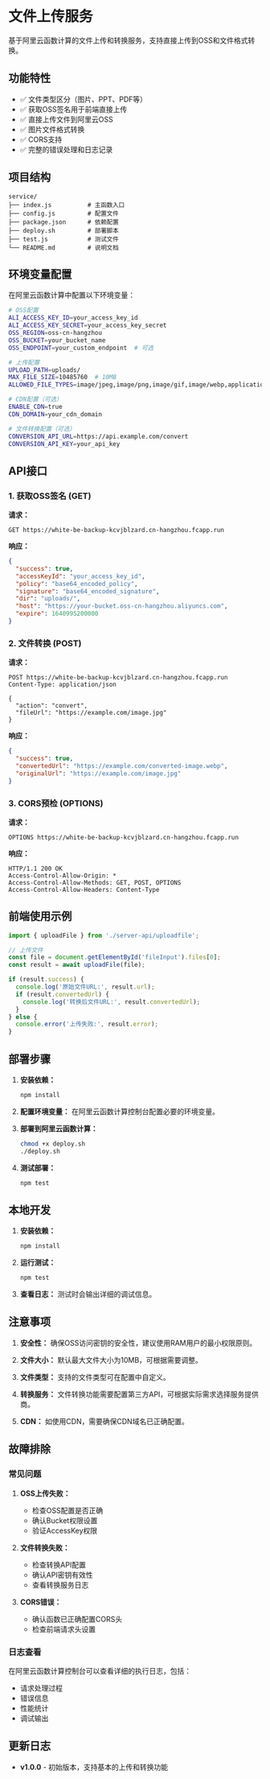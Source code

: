 # 文件上传服务

基于阿里云函数计算的文件上传和转换服务，支持直接上传到OSS和文件格式转换。

## 功能特性

- ✅ 文件类型区分（图片、PPT、PDF等）
- ✅ 获取OSS签名用于前端直接上传
- ✅ 直接上传文件到阿里云OSS
- ✅ 图片文件格式转换
- ✅ CORS支持
- ✅ 完整的错误处理和日志记录

## 项目结构

```
service/
├── index.js          # 主函数入口
├── config.js         # 配置文件
├── package.json      # 依赖配置
├── deploy.sh         # 部署脚本
├── test.js           # 测试文件
└── README.md         # 说明文档
```

## 环境变量配置

在阿里云函数计算中配置以下环境变量：

```bash
# OSS配置
ALI_ACCESS_KEY_ID=your_access_key_id
ALI_ACCESS_KEY_SECRET=your_access_key_secret
OSS_REGION=oss-cn-hangzhou
OSS_BUCKET=your_bucket_name
OSS_ENDPOINT=your_custom_endpoint  # 可选

# 上传配置
UPLOAD_PATH=uploads/
MAX_FILE_SIZE=10485760  # 10MB
ALLOWED_FILE_TYPES=image/jpeg,image/png,image/gif,image/webp,application/pdf

# CDN配置（可选）
ENABLE_CDN=true
CDN_DOMAIN=your_cdn_domain

# 文件转换配置（可选）
CONVERSION_API_URL=https://api.example.com/convert
CONVERSION_API_KEY=your_api_key
```

## API接口

### 1. 获取OSS签名 (GET)

**请求：**
```http
GET https://white-be-backup-kcvjblzard.cn-hangzhou.fcapp.run
```

**响应：**
```json
{
  "success": true,
  "accessKeyId": "your_access_key_id",
  "policy": "base64_encoded_policy",
  "signature": "base64_encoded_signature",
  "dir": "uploads/",
  "host": "https://your-bucket.oss-cn-hangzhou.aliyuncs.com",
  "expire": 1640995200000
}
```

### 2. 文件转换 (POST)

**请求：**
```http
POST https://white-be-backup-kcvjblzard.cn-hangzhou.fcapp.run
Content-Type: application/json

{
  "action": "convert",
  "fileUrl": "https://example.com/image.jpg"
}
```

**响应：**
```json
{
  "success": true,
  "convertedUrl": "https://example.com/converted-image.webp",
  "originalUrl": "https://example.com/image.jpg"
}
```

### 3. CORS预检 (OPTIONS)

**请求：**
```http
OPTIONS https://white-be-backup-kcvjblzard.cn-hangzhou.fcapp.run
```

**响应：**
```http
HTTP/1.1 200 OK
Access-Control-Allow-Origin: *
Access-Control-Allow-Methods: GET, POST, OPTIONS
Access-Control-Allow-Headers: Content-Type
```

## 前端使用示例

```typescript
import { uploadFile } from './server-api/uploadfile';

// 上传文件
const file = document.getElementById('fileInput').files[0];
const result = await uploadFile(file);

if (result.success) {
  console.log('原始文件URL:', result.url);
  if (result.convertedUrl) {
    console.log('转换后文件URL:', result.convertedUrl);
  }
} else {
  console.error('上传失败:', result.error);
}
```

## 部署步骤

1. **安装依赖：**
   ```bash
   npm install
   ```

2. **配置环境变量：**
   在阿里云函数计算控制台配置必要的环境变量。

3. **部署到阿里云函数计算：**
   ```bash
   chmod +x deploy.sh
   ./deploy.sh
   ```

4. **测试部署：**
   ```bash
   npm test
   ```

## 本地开发

1. **安装依赖：**
   ```bash
   npm install
   ```

2. **运行测试：**
   ```bash
   npm test
   ```

3. **查看日志：**
   测试时会输出详细的调试信息。

## 注意事项

1. **安全性：** 确保OSS访问密钥的安全性，建议使用RAM用户的最小权限原则。

2. **文件大小：** 默认最大文件大小为10MB，可根据需要调整。

3. **文件类型：** 支持的文件类型可在配置中自定义。

4. **转换服务：** 文件转换功能需要配置第三方API，可根据实际需求选择服务提供商。

5. **CDN：** 如使用CDN，需要确保CDN域名已正确配置。

## 故障排除

### 常见问题

1. **OSS上传失败：**
   - 检查OSS配置是否正确
   - 确认Bucket权限设置
   - 验证AccessKey权限

2. **文件转换失败：**
   - 检查转换API配置
   - 确认API密钥有效性
   - 查看转换服务日志

3. **CORS错误：**
   - 确认函数已正确配置CORS头
   - 检查前端请求头设置

### 日志查看

在阿里云函数计算控制台可以查看详细的执行日志，包括：
- 请求处理过程
- 错误信息
- 性能统计
- 调试输出

## 更新日志

- **v1.0.0** - 初始版本，支持基本的上传和转换功能 